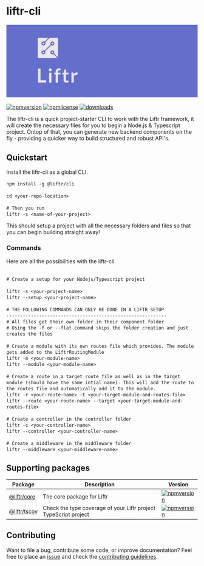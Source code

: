 # liftr-cli

<p align="center">
    <img alt="Liftr logo" src="./logo.png">
</p>

[![npmversion](https://img.shields.io/npm/v/@liftr/cli.svg?style=for-the-badge)](https://github.com/farisT/liftr-cli)
[![npmlicense](https://img.shields.io/npm/l/@liftr/cli.svg?style=for-the-badge)](https://github.com/farisT/liftr-cli/blob/master/LICENSE/)
[![downloads](https://img.shields.io/npm/dy/liftr.svg?style=for-the-badge)](https://github.com/farisT/liftr-cli)

The liftr-cli is a quick project-starter CLI to work with the Liftr framework, it will create the necessary files for you to begin a Node.js & Typescript project. Ontop of that, you can generate new backend components on the fly - providing a quicker way to build structured and robust API's.

## Quickstart

Install the liftr-cli as a global CLI.

```shell
npm install -g @liftr/cli

cd <your-repo-location>

# Then you run
liftr -s <name-of-your-project>
```

This should setup a project with all the necessary folders and files so that you can begin building straight away!

### Commands

Here are all the possibilities with the liftr-cli

```shell

# Create a setup for your Nodejs/Typescript project

liftr -s <your-project-name>
liftr --setup <your-project-name>

# THE FOLLOWING COMMANDS CAN ONLY BE DONE IN A LIFTR SETUP
-----------------------------------------------------------
# All files get their own folder in their component folder
# Using the -f or --flat command skips the folder creation and just creates the files

# Create a module with its own routes file which provides. The module gets added to the LiftrRoutingModule
liftr -m <your-module-name>
liftr --module <your-module-name>

# Create a route in a target route file as well as in the target module (should have the same intial name). This will add the route to the routes file and automatically add it to the module.
liftr -r <your-route-name> -t <your-target-module-and-routes-file>
liftr --route <your-route-name> --target <your-target-module-and-routes-file>

# Create a controller in the controller folder
liftr -c <your-controller-name>
liftr --controller <your-controller-name>

# Create a middleware in the middleware folder
liftr --middleware <your-middleware-name>

```
## Supporting packages

| Package | Description | Version |
| --- | --- | --- |
| [@liftr/core](https://github.com/farisT/liftr-core) | The core package for Liftr | [![npmversion](https://img.shields.io/npm/v/@liftr/core.svg?style=for-the-badge)](https://github.com/farisT/liftr-core) |
| [@liftr/tscov](https://github.com/jeroenouw/liftr-tscov) | Check the type coverage of your Liftr project TypeScript project | [![npmversion](https://img.shields.io/npm/v/@liftr/tscov.svg?style=for-the-badge)](https://github.com/jeroenouw/liftr-tscov) |


## Contributing

Want to file a bug, contribute some code, or improve documentation? Feel free to place an [issue](https://github.com/farisT/liftr-cli/issues) and check the [contributing guidelines](https://github.com/farisT/liftr-cli/blob/master/CONTRIBUTING.md/).

